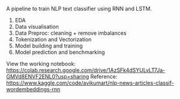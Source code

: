 A pipeline to train NLP text classifier using RNN and LSTM.

1. EDA
2. Data visualisation
3. Data Preproc: cleaning + remove imbalances
4. Tokenization and Vectorization
5. Model building and training
6. Model prediction and benchmarking


View the working notebook: https://colab.research.google.com/drive/1AzSFk4dSYULvLT7Ja-GMVd8ENVF2ENL0?usp=sharing
Reference: https://www.kaggle.com/code/avikumart/nlp-news-articles-classif-wordembeddings-rnn
